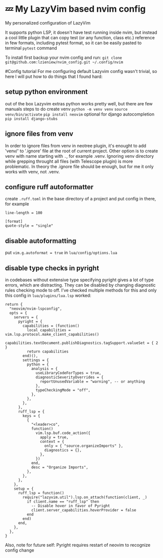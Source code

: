 # 💤 My LazyVim based nvim config 

My personalized configuration of LazyVim

It supports python LSP, it doesn't have test running inside nvim, but instead a cool little plugin that can copy test (or any function, class etc.) reference in few formats, including pytest format, so it can be easily pasted to terminal `pytest` command

To install first backup your nvim config and run: 
`git clone git@github.com:lzieniew/nvim_config.git ~/.config/nvim`

#Config tutorial
For me configuring default Lazyvim config wasn't trivial, so here I will put how to do things that I found hard:

## setup python environment
out of the box Lazyvim extras python works pretty well, but there are few manuals steps to do
create venv
`python -m venv venv`
`source venv/bin/activate`
`pip install neovim`
optional for django autocompletion
`pip install django-stubs`

## ignore files from venv
In order to ignore files from venv in neotree plugin, it's enought to add 'venv/' to '.ignore' file at the root of current project.
Other option is to create venv with name starting with `.`, for example .venv.
Ignoring venv directory while grepping throught all files (with Telescope plugin) is more problematic.
In theory the .ignore file should be enough, but for me it only works with venv, not .venv.

## configure ruff autoformatter
create `.ruff.toml` in the base directory of a project and put config in there, for example
```
line-length = 100

[format]
quote-style = "single"
```

## disable autoformatting
put `vim.g.autoformat = true` in `lua/config/options.lua`

## disable type checks in pyright
in codebases without extensive type specifying pyright gives a lot of type errors, which are distracting.
They can be disabled by changing diagnostic rules checking mode to off.
I've checked multiple methods for this and only this config in `lua/plugins/lua.lsp` worked:
```
return {
  "neovim/nvim-lspconfig",
  opts = {
    servers = {
      pyright = {
        capabilities = (function()
          local capabilities = vim.lsp.protocol.make_client_capabilities()
          capabilities.textDocument.publishDiagnostics.tagSupport.valueSet = { 2 }
          return capabilities
        end)(),
        settings = {
          python = {
            analysis = {
              useLibraryCodeForTypes = true,
              diagnosticSeverityOverrides = {
                reportUnusedVariable = "warning", -- or anything
              },
              typeCheckingMode = "off",
            },
          },
        },
      },
      ruff_lsp = {
        keys = {
          {
            "<leader>co",
            function()
              vim.lsp.buf.code_action({
                apply = true,
                context = {
                  only = { "source.organizeImports" },
                  diagnostics = {},
                },
              })
            end,
            desc = "Organize Imports",
          },
        },
      },
    },
    setup = {
      ruff_lsp = function()
        require("lazyvim.util").lsp.on_attach(function(client, _)
          if client.name == "ruff_lsp" then
            -- Disable hover in favor of Pyright
            client.server_capabilities.hoverProvider = false
          end
        end)
      end,
    },
  },
}
```
Also, note for future self: Pyright requires restart of neovim to recognize config change
